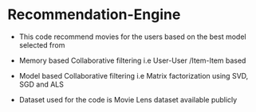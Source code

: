 # Recommendation-Engine

* This code recommend movies for the users based on the best model selected from 
*	 Memory based Collaborative filtering i.e User-User /Item-Item based
*	 Model based Collaborative filtering i.e Matrix factorization using SVD, SGD and ALS

* Dataset used for the code is Movie Lens dataset available publicly